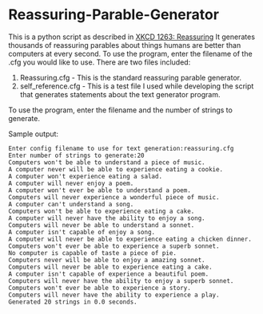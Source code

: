 # Reassuring-Parable-Generator
This is a python script as described in [XKCD 1263: Reassuring](https://xkcd.com/1263/)
It generates thousands of reassuring parables about things humans are better than computers at every second.
To use the program, enter the filename of the .cfg you would like to use.
There are two files included:
1. Reassuring.cfg - This is the standard reassuring parable generator.
2. self_reference.cfg - This is a test file I used while developing the script that generates statements about the text generator program.

To use the program, enter the filename and the number of strings to generate.

Sample output:
```
Enter config filename to use for text generation:reassuring.cfg
Enter number of strings to generate:20
Computers won't be able to understand a piece of music.
A computer never will be able to experience eating a cookie.
A computer won't experience eating a salad.
A computer will never enjoy a poem.
A computer won't ever be able to understand a poem.
Computers will never experience a wonderful piece of music.
A computer can't understand a song.
Computers won't be able to experience eating a cake.
A computer will never have the ability to enjoy a song.
Computers will never be able to understand a sonnet.
A computer isn't capable of enjoy a song.
A computer will never be able to experience eating a chicken dinner.
Computers won't ever be able to experience a superb sonnet.
No computer is capable of taste a piece of pie.
Computers never will be able to enjoy a amazing sonnet.
Computers will never be able to experience eating a cake.
A computer isn't capable of experience a beautiful poem.
Computers will never have the ability to enjoy a superb sonnet.
Computers won't ever be able to experience a story.
Computers will never have the ability to experience a play.
Generated 20 strings in 0.0 seconds.
```
